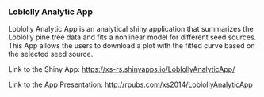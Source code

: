 ### Loblolly Analytic App


Loblolly Analytic App is an analytical shiny application that summarizes the Loblolly pine tree data and fits a nonlinear model for different seed sources. This App allows the users to download a plot with the fitted curve based on the selected seed source. 

Link to the Shiny App: https://xs-rs.shinyapps.io/LoblollyAnalyticApp/

Link to the App Presentation: http://rpubs.com/xs2014/LoblollyAnalyticApp